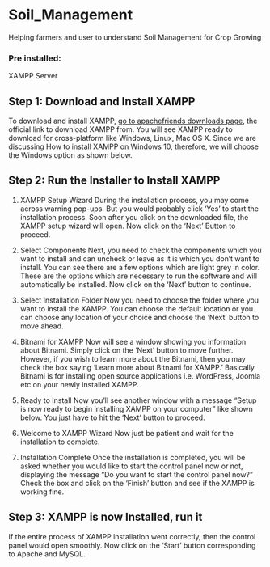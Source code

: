 # Soil_Management
Helping farmers and user to understand Soil Management for Crop Growing


### Pre installed:
 XAMPP Server
 ## Step 1: Download and Install XAMPP
 To download and install XAMPP, [go to apachefriends downloads page](https://www.apachefriends.org/download.html), the official link to download XAMPP from. You will see XAMPP ready to download for cross-platform like Windows, Linux, Mac OS X. Since we are discussing How to install XAMPP on Windows 10, therefore, we will choose the Windows option as shown below.
 
 ## Step 2: Run the Installer to Install XAMPP
 1. XAMPP Setup Wizard
During the installation process, you may come across warning pop-ups. But you would probably click ‘Yes’ to start the installation process. Soon after you click on the downloaded file, the XAMPP setup wizard will open. Now click on the ‘Next’ Button to proceed.

2. Select Components
Next, you need to check the components which you want to install and can uncheck or leave as it is which you don’t want to install. You can see there are a few options which are light grey in color. These are the options which are necessary to run the software and will automatically be installed. Now click on the ‘Next’ button to continue.
3. Select Installation Folder
Now you need to choose the folder where you want to install the XAMPP. You can choose the default location or you can choose any location of your choice and choose the ‘Next’ button to move ahead.
4. Bitnami for XAMPP
Now will see a window showing you information about Bitnami. Simply click on the ‘Next’ button to move further. However, if you wish to learn more about the Bitnami, then you may check the box saying ‘Learn more about Bitnami for XAMPP.’
Basically Bitnami is for installing open source applications i.e. WordPress, Joomla etc on your newly installed XAMPP.
5. Ready to Install
Now you’ll see another window with a message “Setup is now ready to begin installing XAMPP on your computer” like shown below. You just have to hit the ‘Next’ button to proceed.
6. Welcome to XAMPP Wizard
Now just be patient and wait for the installation to complete.

7. Installation Complete
Once the installation is completed, you will be asked whether you would like to start the control panel now or not, displaying the message “Do you want to start the control panel now?” Check the box and click on the ‘Finish’ button and see if the XAMPP is working fine.
## Step 3: XAMPP is now Installed, run it
If the entire process of XAMPP installation went correctly, then the control panel would open smoothly. Now click on the ‘Start’ button corresponding to Apache and MySQL.
